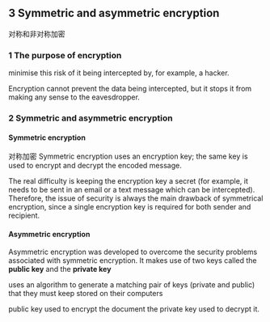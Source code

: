 ## 3 Symmetric and asymmetric encryption
对称和非对称加密

### 1 The purpose of encryption
minimise this risk of it being intercepted by, for example, a hacker.

Encryption cannot prevent the data being intercepted, but it stops it from making any sense to the eavesdropper. 

### 2 Symmetric and asymmetric encryption

#### Symmetric encryption
对称加密
Symmetric encryption uses an encryption key; the same key is used to encrypt and decrypt the encoded message. 

The real difficulty is keeping the encryption key a secret (for example, it needs to be sent in an email or a text message which can be intercepted). Therefore, the issue of security is always the main drawback of symmetrical encryption, since a single encryption key is required for both sender and recipient.

#### Asymmetric encryption

Asymmetric encryption was developed to overcome the security problems associated with symmetric encryption. 
It makes use of two keys called the **public key** and the **private key**

uses an algorithm to generate a matching pair of keys (private and public) that they must keep stored on their computers

public key used to encrypt the document
the private key used to decrypt it.